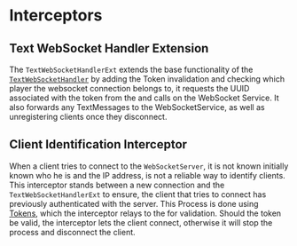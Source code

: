 # Interceptors

## Text WebSocket Handler Extension
The `TextWebSocketHandlerExt` extends the base functionality of the [`TextWebSocketHandler`](https://docs.spring.io/spring-framework/docs/current/javadoc-api/org/springframework/web/socket/handler/TextWebSocketHandler.html)
by adding the Token invalidation and checking which player the websocket connection belongs to, it requests the
UUID associated with the token from the [](Services.md#token-service) and calls [](Services.md#register-client) on the 
WebSocket Service. It also forwards any TextMessages to the WebSocketService, as well as unregistering clients once they
disconnect.

## Client Identification Interceptor

When a client tries to connect to the `WebSocketServer`, it is not known initially known who he is and the IP address,
is not a reliable way to identify clients. This interceptor stands between a new connection and the
`TextWebSocketHandlerExt` to ensure, the client that tries to connect has previously authenticated with the server.
This Process is done using [Tokens](Authentication.md#token), which the interceptor relays to the 
[](Services.md#token-service) for validation. Should the token be valid, the interceptor lets the client connect,
otherwise it will stop the process and disconnect the client.